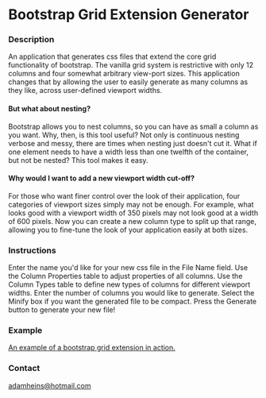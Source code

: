 # Bootstrap Grid Extension Generator

### Description
An application that generates css files that extend the core grid functionality of bootstrap. The vanilla grid system is restrictive with only 12 columns and four somewhat arbitrary view-port sizes. This application changes that by allowing the user to easily generate as many columns as they like, across user-defined viewport widths.

#### But what about nesting?
Bootstrap allows you to nest columns, so you can have as small a column as you want. Why, then, is this tool useful?
Not only is continuous nesting verbose and messy, there are times when nesting just doesn't cut it. What if one element needs to have a width less than one twelfth of the container, but not be nested? This tool makes it easy.

#### Why would I want to add a new viewport width cut-off?
For those who want finer control over the look of their application, four categories of viewport sizes simply may not be enough. For example, what looks good with a viewport width of 350 pixels may not look good at a width of 600 pixels. Now you can create a new column type to split up that range, allowing you to fine-tune the look of your application easily at both sizes.

### Instructions
Enter the name you'd like for your new css file in the File Name field. Use the Column Properties table to adjust properties of all columns. Use the Column Types table to define new types of columns for different viewport widths. Enter the number of columns you would like to generate. Select the Minify box if you want the generated file to be compact. Press the Generate button to generate your new file!

### Example
[An example of a bootstrap grid extension in action.](http://adamheins.github.io/BootstrapGridExtension/)

### Contact
adamheins@hotmail.com